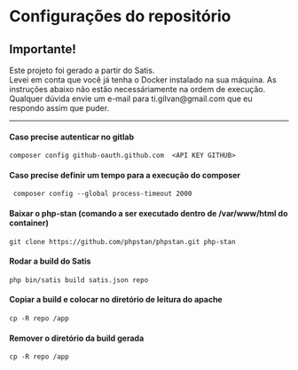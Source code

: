 # Configurações do repositório

## Importante!

<p>
  Este projeto foi gerado a partir do Satis.</br>
  Levei em conta que você já tenha o Docker instalado na sua máquina.
  As instruções abaixo não estão necessáriamente na ordem de execução.
  Qualquer dúvida envie um e-mail para ti.gilvan@gmail.com que eu respondo assim que puder.
</p>
<hr>

#### Caso precise autenticar no gitlab

```
composer config github-oauth.github.com  <API KEY GITHUB>
```

#### Caso precise definir um tempo para a execução do composer
```
 composer config --global process-timeout 2000
```
#### Baixar o php-stan (comando a ser executado dentro de /var/www/html do container)
```
git clone https://github.com/phpstan/phpstan.git php-stan
```

#### Rodar a build do Satis
```
php bin/satis build satis.json repo
```

#### Copiar a build e colocar no diretório de leitura do apache 
```
cp -R repo /app
```

#### Remover o diretório da build gerada
```
cp -R repo /app
```

        
        
